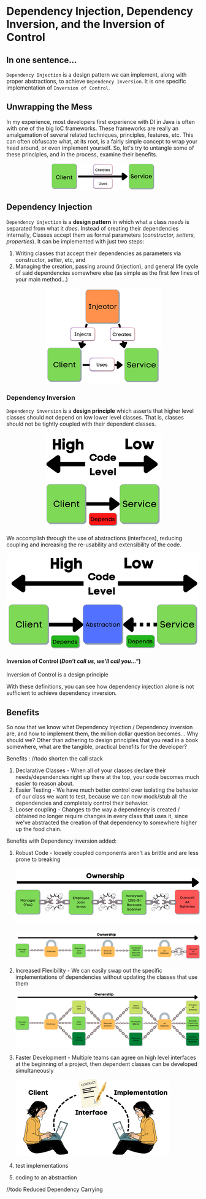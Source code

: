 # Dependency Injection, Dependency Inversion, and the Inversion of Control

## In one sentence...

`Dependency Injection` is a design pattern we can implement, along with proper abstractions, to
achieve `Dependency Inversion`. It is one specific implementation of `Inversion of Control`.

## Unwrapping the Mess

In my experience, most developers first experience with DI in Java is often with one of the big IoC
frameworks. These frameworks are really an amalgamation of several related techniques, principles,
features, etc. This can often obfuscate what, at its root, is a fairly simple concept to wrap your
head around, or even implement yourself. So, let's try to untangle some of these principles, and in
the process, examine their benefits.

<p align="center">
  <img src="src/main/resources/di/withoutdi1.png" alt="Without Dependency Injection">
</p>

## Dependency Injection

`Dependency injection` is a __design pattern__ in which what a class *needs* is separated from what
it
*does*. Instead of creating their dependencies internally, Classes accept them as formal
parameters (_constructor, setters, properties_). It can be implemented with just two steps:

1) Writing classes that accept their dependencies as parameters via constructor, setter, etc, and
2) Managing the creation, passing around (injection), and general life cycle of said dependencies
   somewhere else (as simple as the first few lines of your main method...)

<p align="center">
  <img src="src/main/resources/di/dependencyinjection1.png" alt="With Dependency Injection">
</p>

### Dependency Inversion

`Dependency inversion` is a __design principle__ which asserts that higher level classes should not
depend on low lower level classes. That is, classes should not be tightly coupled with their
dependent classes.

<p align="center">
  <img src="src/main/resources/di/dependencyinversion1.png" alt="Without Dependency Inversion">
</p>

We accomplish through the use of abstractions (interfaces), reducing coupling and increasing the
re-usability and extensibility of the code.

<p align="center">
  <img src="src/main/resources/di/dependencyinversion2.png" alt="With Dependency Inversion">
</p>

#### Inversion of Control (_Don't call us, we'll call you..."_)

Inversion of Control is a design principle

With these definitions, you can see how dependency injection alone is not sufficient to achieve
dependency inversion.

## Benefits

So now that we know what Dependency Injection / Dependency inversion are, and how to implement them,
the million dollar question becomes... Why should we? Other than adhering to design principles that
you read in a book somewhere, what are the tangible, practical benefits for the developer?

Benefits : //todo shorten the call stack

1) Declarative Classes - When all of your classes declare their needs/dependencies right up there at
   the top, your code becomes much easier to reason about.
2) Easier Testing - We have much better control over isolating the behavior of our class we want to
   test, because we can now mock/stub all the dependencies and completely control their behavior.
3) Looser coupling - Changes to the way a dependency is created / obtained no longer require changes
   in every class that uses it, since we've abstracted the creation of that dependency to somewhere
   higher up the food chain.

Benefits with Dependency inversion added:

1) Robust Code - loosely coupled components aren't as brittle and are less prone to breaking

   ![Serial Collection](src/main/resources/di/brittlecode.png "Serial Collection")

   ![Serial Collection](src/main/resources/di/robustcode.png "Serial Collection")

2) Increased Flexibility - We can easily swap out the specific implementations of dependencies
   without updating the classes that use them

   ![Serial Collection](src/main/resources/di/robustcode2.png "Serial Collection")

3) Faster Development - Multiple teams can agree on high level interfaces at the beginning of a
   project, then dependent classes can be developed simultaneously

   ![Serial Collection](src/main/resources/di/contractspeed.png "Serial Collection")

4) test implementations
5) coding to an abstraction

//todo Reduced Dependency Carrying
